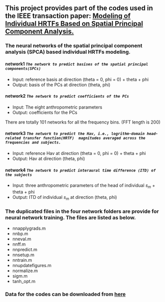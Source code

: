 ## This project provides part of the codes used in the IEEE transaction paper: **[Modeling of Individual HRTFs Based on Spatial Principal Component Analysis.](https://doi.org/10.1109/TASLP.2020.2967539)**

### The neural networks of the spatial principal component analysis (SPCA) based individual HRTFs modeling.

#### network1 *`The network to predict basises of the spatial principal components(SPCs)`*
- Input: reference basis at direction (theta = 0, phi = 0) + theta + phi
- Output: basis of the PCs at direction (theta, phi)

#### network2 *`The network to predict coefficients of the PCs`*
- Input: The eight anthropometric parameters
- Output: coefficients for the PCs

There are totally 101 networks for all the frequency bins. (FFT length is 200)

#### network3 *`The network to predict the Hav, i.e., logrithm-domain head-related transfer function(HRTF)  magnitudes averaged across the frequencies and subjects.`*
- Input: reference Hav at direction (theta = 0, phi = 0) + theta + phi
- Output: Hav at direction (theta, phi)

#### network4 *`The network to predict interaural time difference (ITD) of the subjects`*
- Input: three anthropometric parameters of the head of individual $s_m$ + theta + phi
- Output: ITD of individual $s_m$ at direction (theta, phi)

### The duplicated files in the four network folders are provide for neural network training. The files are listed as below.
- nnapplygrads.m
- nnbp.m
- nneval.m
- nnff.m
- nnpredict.m
- nnsetup.m
- nntrain.m
- nnupdatefigures.m
- normalize.m
- sigm.m
- tanh_opt.m

### Data for the codes can be downloaded from [here](https://www.jianguoyun.com/p/DSk_y-IQyJ_EChjQw5QFIAA)